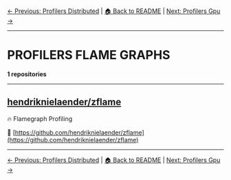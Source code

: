 [← Previous: Profilers Distributed](profilers-distributed.txt) | [🏠 Back to README](../README.md) | [Next: Profilers Gpu →](profilers-gpu.txt)

---

# PROFILERS FLAME GRAPHS

**1 repositories**

---

## [hendriknielaender/zflame](https://github.com/hendriknielaender/zflame)

🔥 Flamegraph Profiling

🔗 [https://github.com/hendriknielaender/zflame](https://github.com/hendriknielaender/zflame)

---


[← Previous: Profilers Distributed](profilers-distributed.txt) | [🏠 Back to README](../README.md) | [Next: Profilers Gpu →](profilers-gpu.txt)
